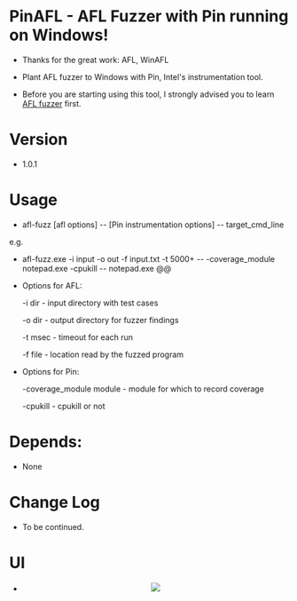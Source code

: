# PinAFL - AFL Fuzzer with Pin running on Windows!

-  Thanks for the great work: AFL, WinAFL

-  Plant AFL fuzzer to Windows with Pin, Intel's instrumentation tool.

-  Before you are starting using this tool, I strongly advised you to learn [AFL fuzzer](http://lcamtuf.coredump.cx/afl/) first.

# Version

- 1.0.1

# Usage

- afl-fuzz [afl options] -- [Pin instrumentation options] -- target_cmd_line

e.g.

- afl-fuzz.exe -i input -o out -f input.txt -t 5000+ --  -coverage_module notepad.exe -cpukill -- notepad.exe @@

- Options for AFL:

  -i dir        - input directory with test cases

  -o dir        - output directory for fuzzer findings

  -t msec       - timeout for each run

  -f file       - location read by the fuzzed program


- Options for Pin:

  -coverage_module module     -  module for which to record coverage

  -cpukill                    - cpukill or not 



# Depends:

- None

# Change Log

- To be continued.


# UI

- <p align="center"><img src ="https://github.com/majinxin2003/PinAFL/blob/master/PinAFL.png" /></p>

